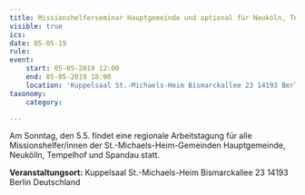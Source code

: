 ```yaml
---
title: Missionshelferseminar Hauptgemeinde und optional für Neuköln, Tempelhof und Spandau
visible: true
ics: 
date: 05-05-19
rule: 
event:
	start: 05-05-2019 12:00
	end: 05-05-2019 18:00
	location: 'Kuppelsaal St.-Michaels-Heim Bismarckallee 23 14193‎ Berlin Deutschland'
taxonomy:
	category: 

---
```

Am Sonntag, den 5.5. findet eine regionale Arbeitstagung für alle Missionshelfer/innen der St.-Michaels-Heim-Gemeinden Hauptgemeinde, Neukölln, Tempelhof und Spandau statt.


**Veranstaltungsort:** Kuppelsaal St.-Michaels-Heim
Bismarckallee 23
14193‎ Berlin
Deutschland

